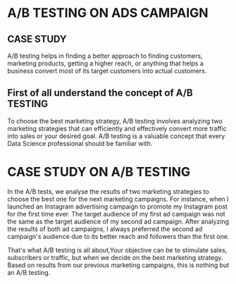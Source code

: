 # A/B TESTING ON ADS CAMPAIGN 
## CASE STUDY 
A/B testing helps in finding a better approach to finding customers, marketing products, getting a higher reach, or anything that helps a business convert most of its target customers into actual customers.

## First of all understand the concept of A/B TESTING
To choose the best marketing strategy, A/B testing involves analyzing two marketing strategies that can efficiently and effectively convert more traffic into sales or your desired goal. A/B testing is a valuable concept that every Data Science professional should be familiar with.

# CASE STUDY ON A/B TESTING
In the A/B tests, we analyse the results of two marketing strategies to choose the best one for the next marketing campaigns. For instance, when I launched an Instagram advertising campaign to promote my Instagram post for the first time ever. The target audience of my first ad campaign was not the same as the target audience of my second ad campaign. After analyzing the results of both ad campaigns, I always preferred the second ad campaign's audience due to its better reach and followers than the first one.

That's what A/B testing is all about,Your objective can be to stimulate sales, subscribers or traffic, but when we decide on the best marketing strategy. Based on results from our previous marketing campaigns, this is nothing but an A/B testing.
